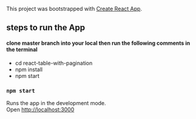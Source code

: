 This project was bootstrapped with [Create React App](https://github.com/facebook/create-react-app).

## steps to run the App

#### clone master branch into your local then run the following comments in the terminal
* cd  react-table-with-pagination
* npm install
* npm start

### `npm start`

Runs the app in the development mode.<br>
Open [http://localhost:3000](http://localhost:3000)
